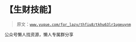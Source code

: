 # 【生财技能】

> 原文：[`www.yuque.com/for_lazy/thfiu8/tkhu63lr1ugeuynm`](https://www.yuque.com/for_lazy/thfiu8/tkhu63lr1ugeuynm)

<ne-p id="u9f5e465d" data-lake-id="u9f5e465d"><ne-text id="ua0dea13a">公众号懒人找资源，懒人专属群分享</ne-text></ne-p>